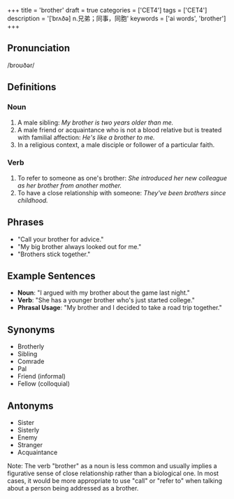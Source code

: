 +++
title = 'brother'
draft = true
categories = ['CET4']
tags = ['CET4']
description = '[ˈbrʌðə] n.兄弟；同事，同胞'
keywords = ['ai words', 'brother']
+++

## Pronunciation
/broʊðər/

## Definitions
### Noun
1. A male sibling: *My brother is two years older than me.*
2. A male friend or acquaintance who is not a blood relative but is treated with familial affection: *He's like a brother to me.*
3. In a religious context, a male disciple or follower of a particular faith.

### Verb
1. To refer to someone as one's brother: *She introduced her new colleague as her brother from another mother.*
2. To have a close relationship with someone: *They've been brothers since childhood.*

## Phrases
- "Call your brother for advice."
- "My big brother always looked out for me."
- "Brothers stick together."

## Example Sentences
- **Noun**: "I argued with my brother about the game last night."
- **Verb**: "She has a younger brother who's just started college."
- **Phrasal Usage**: "My brother and I decided to take a road trip together."

## Synonyms
- Brotherly
- Sibling
- Comrade
- Pal
- Friend (informal)
- Fellow (colloquial)

## Antonyms
- Sister
- Sisterly
- Enemy
- Stranger
- Acquaintance

Note: The verb "brother" as a noun is less common and usually implies a figurative sense of close relationship rather than a biological one. In most cases, it would be more appropriate to use "call" or "refer to" when talking about a person being addressed as a brother.
